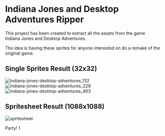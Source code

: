 # Indiana Jones and Desktop Adventures Ripper

This project has been created to extract all the assets from the game Indiana Jones and Desktop Adventures.

The idea is having these sprites for anyone interested on do a remake of the original game.

## Single Sprites Result (32x32)

![indiana-jones-desktop-adventures_132](https://user-images.githubusercontent.com/9928578/155808763-372b42e5-fd2e-484c-b752-2d7f49602f8f.png)
![indiana-jones-desktop-adventures_229](https://user-images.githubusercontent.com/9928578/155808773-af48e3eb-af57-4bd8-87f1-ad4a89a0c8d3.png)
![indiana-jones-desktop-adventures_463](https://user-images.githubusercontent.com/9928578/155808786-882e5f2a-7bda-4e13-b84b-d8adfa605fb4.png)


## Spritesheet Result (1088x1088)

![spritesheet](https://user-images.githubusercontent.com/9928578/155807165-419f85ea-a03c-4fbb-85d7-e413431655be.png)

Party!
1
